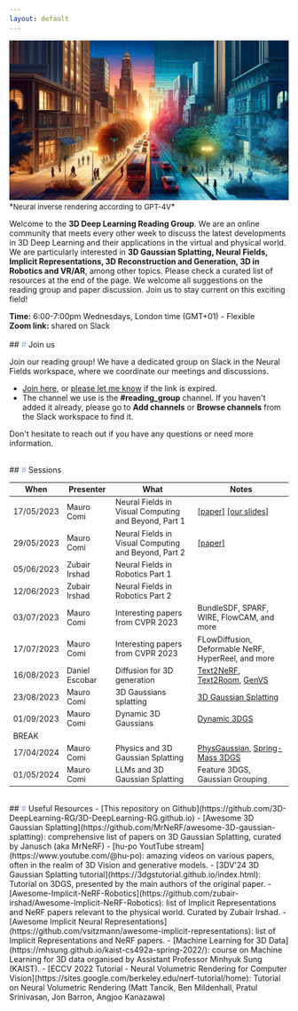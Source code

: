 ```yaml
---
layout: default
---
```


<img src='img/inverse_rendering_urban.webp' style='object-fit: cover;'>
*<font size="2" >Neural inverse rendering according to GPT-4V</font>*

Welcome to the **3D Deep Learning Reading Group**. We are an online community that meets every other week to discuss the latest developments in 3D Deep Learning and their applications in the virtual and physical world. We are particularly interested in **3D Gaussian Splatting, Neural Fields, Implicit Representations, 3D Reconstruction and Generation, 3D in Robotics and VR/AR**, among other topics. Please check a curated list of resources at the end of the page. We welcome all suggestions on the reading group and paper discussion. Join us to stay current on this exciting field!

<div class="rounded-rectangle">
<span style='font-weight: 700'>Time:</span> 6:00-7:00pm Wednesdays, London time (GMT+01) - Flexible <br>
<span style='font-weight: 700'>Zoom link:</span> shared on Slack
</div>

<br>
## <font color='#8EA7E9'>#</font> Join us

Join our reading group! We have a dedicated group on Slack in the Neural Fields workspace, where we coordinate our meetings and discussions.
- [Join here](https://join.slack.com/t/neuralfields/shared_invite/zt-2g0gtol8l-PgiDnHmCpWVidYzXypO7_Q), or [please let me know](contact) if the link is expired.
- The channel we use is the **#reading_group** channel. If you haven't added it already, please go to **Add channels** or **Browse channels** from the Slack workspace to find it. 

Don't hesitate to reach out if you have any questions or need more information.

<br>
## <font color='#8EA7E9'>#</font> Sessions

When | Presenter| What       | Notes
-----|----------|------------|--------
17/05/2023  | Mauro Comi| Neural Fields in Visual Computing and Beyond, Part 1 |[[paper]](https://arxiv.org/abs/2111.11426) [[our slides]](slides/3DRG_1705.pdf) | 
29/05/2023  | Mauro Comi| Neural Fields in Visual Computing and Beyond, Part 2 | [[paper]](https://arxiv.org/abs/2111.11426) | 
05/06/2023  | Zubair Irshad| Neural Fields in Robotics Part 1 | |
12/06/2023  | Zubair Irshad| Neural Fields in Robotics Part 2 | |
03/07/2023  | Mauro Comi | Interesting papers from CVPR 2023 | BundleSDF, SPARF, WIRE, FlowCAM, and more|
17/07/2023  | Mauro Comi | Interesting papers from CVPR 2023 | FLowDiffusion, Deformable NeRF, HyperReel, and more|
16/08/2023  | Daniel Escobar | Diffusion for 3D generation | [Text2NeRF](https://eckertzhang.github.io/Text2NeRF.github.io/), [Text2Room](https://lukashoel.github.io/text-to-room/), [GenVS](https://nvlabs.github.io/genvs/)|
23/08/2023  | Mauro Comi | 3D Gaussians splatting | [3D Gaussian Splatting](https://github.com/graphdeco-inria/gaussian-splatting) |
01/09/2023  | Mauro Comi | Dynamic 3D Gaussians | [Dynamic 3DGS](https://dynamic3dgaussians.github.io/) |
BREAK  |  |  |  |
17/04/2024 | Mauro Comi | Physics and 3D Gaussian Splatting | [PhysGaussian](https://xpandora.github.io/PhysGaussian/), [Spring-Mass 3DGS](https://zlicheng.com/spring_gaus/) |
01/05/2024 | Mauro Comi | LLMs and 3D Gaussian Splatting | Feature 3DGS, Gaussian Grouping |

<br>
## <font color='#8EA7E9'>#</font> Useful Resources
- [This repository on Github](https://github.com/3D-DeepLearning-RG/3D-DeepLearning-RG.github.io)
- [Awesome 3D Gaussian Splatting](https://github.com/MrNeRF/awesome-3D-gaussian-splatting): comprehensive list of papers on 3D Gaussian Splatting, curated by Janusch (aka MrNeRF)
- [hu-po YoutTube stream](https://www.youtube.com/@hu-po): amazing videos on various papers, often in the realm of 3D Vision and generative models.
- [3DV'24 3D Gaussian Splatting tutorial](https://3dgstutorial.github.io/index.html): Tutorial on 3DGS, presented by the main authors of the original paper. 
- [Awesome-Implicit-NeRF-Robotics](https://github.com/zubair-irshad/Awesome-Implicit-NeRF-Robotics): list of Implicit Representations and NeRF papers relevant to the physical world. Curated by Zubair Irshad.
- [Awesome Implicit Neural Representations](https://github.com/vsitzmann/awesome-implicit-representations): list of Implicit Representations and NeRF papers.
- [Machine Learning for 3D Data](https://mhsung.github.io/kaist-cs492a-spring-2022/): course on Machine Learning for 3D data organised by Assistant Professor Minhyuk Sung (KAIST).
- [ECCV 2022 Tutorial - Neural Volumetric Rendering for Computer Vision](https://sites.google.com/berkeley.edu/nerf-tutorial/home): Tutorial on Neural Volumetric Rendering (Matt Tancik, Ben Mildenhall, Pratul Srinivasan, Jon Barron, Angjoo Kanazawa)